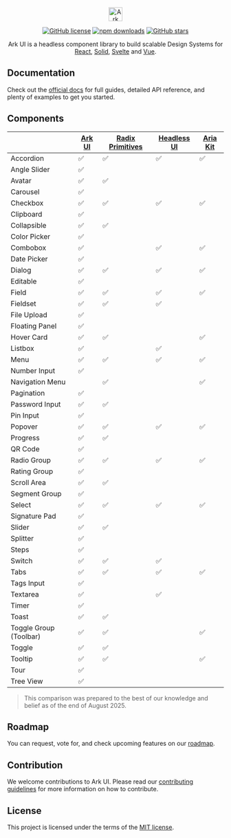 <br />
<p align="center"><a href="https://github.com/chakra-ui/ark"><img src="https://ark-ui.com/images/ark-logo-on-brand.svg" alt="Ark UI" height="32" /></a></p>
<p align="center">
<a href="https://github.com/chakra-ui/ark/blob/main/LICENSE"><img src="https://img.shields.io/npm/l/@ark-ui/react?style=for-the-badge" alt="GitHub license" /></a>
<a href="https://www.npmjs.com/package/@ark-ui/react"><img src="https://img.shields.io/npm/dm/@zag-js/react?style=for-the-badge" alt="npm downloads" /></a>
<a href="https://github.com/chakra-ui/ark/"><img src="https://img.shields.io/github/stars/chakra-ui/ark?logo=github&style=for-the-badge" alt="GitHub stars" /></a>
</p>
<p align="center">
Ark UI is a headless component library to build scalable Design Systems for  <a href="https://reactjs.org/">React</a>, <a href="https://solidjs.com/">Solid</a>, <a href="https://svelte.dev/">Svelte</a> and <a href="https://vuejs.org/">Vue</a>.
</p>


## Documentation

Check out the [official docs](https://ark-ui.com/) for full guides, detailed API reference, and plenty of examples to
get you started.

## Components

|               | [Ark UI](https://ark-ui.com) | [Radix Primitives](https://www.radix-ui.com/primitives) | [Headless UI](https://headlessui.com/) | [Aria Kit](https://ariakit.org) |
| ---------------------- | ---------------------------- | ------------------------------------------------------- | -------------------------------------- | ------------------------------- |
| Accordion              | ✅                           | ✅                                                      | ✅                                     | ✅                              |
| Angle Slider           | ✅                           |                                                         |                                        |                                 |
| Avatar                 | ✅                           | ✅                                                      |                                        |                                 |
| Carousel               | ✅                           |                                                         |                                        |                                 |
| Checkbox               | ✅                           | ✅                                                      | ✅                                     | ✅                              |
| Clipboard              | ✅                           |                                                         |                                        |                                 |
| Collapsible            | ✅                           | ✅                                                      |                                        |                                 |
| Color Picker           | ✅                           |                                                         |                                        |                                 |
| Combobox               | ✅                           |                                                         | ✅                                     | ✅                              |
| Date Picker            | ✅                           |                                                         |                                        |                                 |
| Dialog                 | ✅                           | ✅                                                      | ✅                                     | ✅                              |
| Editable               | ✅                           |                                                         |                                        |                                 |
| Field                  | ✅                           | ✅                                                      | ✅                                     | ✅                              |
| Fieldset               | ✅                           | ✅                                                      | ✅                                     |                                 |
| File Upload            | ✅                           |                                                         |                                        |                                 |
| Floating Panel         | ✅                           |                                                         |                                        |                                 |
| Hover Card             | ✅                           | ✅                                                      |                                        | ✅                              |
| Listbox                | ✅                           |                                                         | ✅                                     |                                 |
| Menu                   | ✅                           | ✅                                                      | ✅                                     | ✅                              |
| Number Input           | ✅                           |                                                         |                                        |                                 |
| Navigation Menu        |                              | ✅                                                      |                                        | ✅                              |
| Pagination             | ✅                           |                                                         |                                        |                                 |
| Password Input         | ✅                           | ✅                                                      |                                        |                                 |
| Pin Input              | ✅                           |                                                         |                                        |                                 |
| Popover                | ✅                           | ✅                                                      | ✅                                     | ✅                              |
| Progress               | ✅                           | ✅                                                      |                                        |                                 |
| QR Code                | ✅                           |                                                         |                                        |                                 |
| Radio Group            | ✅                           | ✅                                                      | ✅                                     | ✅                              |
| Rating Group           | ✅                           |                                                         |                                        |                                 |
| Scroll Area            | ✅                           | ✅                                                      |                                        |                                 |
| Segment Group          | ✅                           |                                                         |                                        |                                 |
| Select                 | ✅                           | ✅                                                      | ✅                                     | ✅                              |
| Signature Pad          | ✅                           |                                                         |                                        |                                 |
| Slider                 | ✅                           | ✅                                                      |                                        |                                 |
| Splitter               | ✅                           |                                                         |                                        |                                 |
| Steps                  | ✅                           |                                                         |                                        |                                 |
| Switch                 | ✅                           | ✅                                                      | ✅                                     |                                 |
| Tabs                   | ✅                           | ✅                                                      | ✅                                     | ✅                              |
| Tags Input             | ✅                           |                                                         |                                        |                                 |
| Textarea               | ✅                           |                                                         | ✅                                     |                                 |
| Timer                  | ✅                           |                                                         |                                        |                                 |
| Toast                  | ✅                           | ✅                                                      |                                        |                                 |
| Toggle Group (Toolbar) | ✅                           | ✅                                                      |                                        | ✅                              |
| Toggle                 | ✅                           | ✅                                                      |                                        |                                 |
| Tooltip                | ✅                           | ✅                                                      |                                        | ✅                              |
| Tour                   | ✅                           |                                                         |                                        |                                 |
| Tree View              | ✅                           |                                                         |                                        |                                 |


>This comparison was prepared to the best of our knowledge and belief as of the end of August 2025.

## Roadmap

You can request, vote for, and check upcoming features on our [roadmap](https://ark-ui.canny.io/).

## Contribution

We welcome contributions to Ark UI. Please read our
[contributing guidelines](https://github.com/chakra-ui/ark/blob/main/CONTRIBUTING.md) for more information on how to
contribute.

## License

This project is licensed under the terms of the [MIT license](https://github.com/chakra-ui/ark/blob/main/LICENSE).
